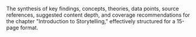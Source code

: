 The synthesis of key findings, concepts, theories, data points, source references, suggested content depth, and coverage recommendations for the chapter "Introduction to Storytelling," effectively structured for a 15-page format.
```